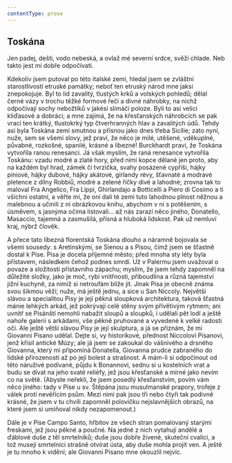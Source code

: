 ```yaml
---
contentType: prose
---
```


## Toskána

Jen padej, dešti, vodo nebeská, a ovlaž mé severní srdce, svěží chlade. Neb takto jest mi dobře odpočívati.

Kdekoliv jsem putoval po této italské zemi, hledal jsem se zvláštní starostlivostí etruské památky; neboť ten etruský národ mne jaksi znepokojuje. Byl to lid zavalitý, tlustých krků a volských pohledů; dělal černé vázy v trochu těžké formové řeči a divné náhrobky, na nichž odpočívají sochy nebožtíků v jakési slimáčí poloze. Byli to asi velicí kliďasové a dobráci; a mne zajímá, že na křesťanských náhrobcích se pak vrací ten krátký, tlustokrký typ čtverhranných hlav a zavalitých údů. Tehdy asi byla Toskána zemí smutnou a přísnou jako dnes třeba Sicílie; zato nyní, nuže, sem se všemi slovy, jež praví, že něco je milé, utěšené, vděkuplné, půvabné, rozkošné, spanilé, krásné a líbezné! Burckhardt praví, že Toskána vytvořila ranou renesanci. Já však myslím, že raná renesance vytvořila Toskánu: vzadu modré a zlaté hory, před nimi kopce dělané jen proto, aby na každém byl hrad, zámek či tvrzička, svahy posázené cypřiši, hájky piniové, hájky dubové, hájky akátové, girlandy révy, šťavnaté a modravé pletence z dílny Robbiů, modré a zelené říčky divé a lahodné; zrovna tak to maloval Fra Angelico, Fra Lippi, Ghirlandajo a Botticelli a Piero di Cosimo a ti všichni ostatní, a věřte mi, že oni dali té zemi tuto lahodnou plnost něžnou a malebnou a učinili z ní obrázkovou knihu, abychom v ní s potěšením, s úsměvem, s jasnýma očima listovali… až nás zarazí něco jiného, Donatello, Masaccio, tajemná a zasmušilá, přísná a hluboká lidskost. Pak už nemluví kraj, nýbrž člověk.

A přece tato líbezná florentská Toskána dlouho a náramně bojovala se všemi sousedy: s Aretinskými, se Sienou a s Pisou, čímž jsem se šťastně dostal k Pise. Pisa je docela příjemné město; před mnoha sty léty byla přístavem, následkem čehož podnes smrdí. Už v Palermu jsem uvažoval o povaze a složitosti přístavního zápachu; myslím, že jsem tehdy zapomněl na důležité složky, jako je moč, rybí vnitřnosti, přiboudlina a různá tajemství jižní kuchyně, za nimiž si netroufám blíže jít. Jinak Pisa je obecně známa svou šikmou věží; nuže, má ještě jednu, a sice u San Niccoly. Největší slávou a specialitou Pisy je její pěkná sloupková architektura, taková šťastná mánie lehkých arkád, jež pokrývají celé stěny svým přívětivým rytmem; ani uvnitř se Pisánští nemohli nabažit sloupů a sloupků, i udělali pět lodí a ještě nahoře galerii s arkádami, vše pěkně pruhované a vyvedené k velké radosti očí. Ale ještě větší slávou Pisy je její skulptura, a já se přiznám, že mi Giovanni Pisano udělal. Dejte si, vy historikové, přednost Niccolovi Pisanovi, jenž křísil antické Múzy; ale já jsem se zakoukal do vášnivého a drsného Giovanna, který mi připomíná Donatella, Giovanna prudce zabraného do lidské přirozenosti až po její bolest a strašnost. A mám-li si odpočinout od této náruživé podívané, půjdu k Bonannovi, sednu si u kostelních vrat a budu se dívat na jeho svaté reliéfy, jež jsou křesťanské a mírné jako nevím co na světě. (Abyste neřekli, že jsem posedlý křesťanstvím, povím vám něco jiného: tady v Pise u sv. Štěpána jsou musulmanské prapory, trofeje z válek proti nevěřícím psům. Mezi nimi pak jsou tři nebo čtyři tak podivně krásné, že jsem v tu chvíli zapomněl polovičku nejslavnějších obrazů, na které jsem si umiňoval nikdy nezapomenout.)

Dále je v Pise Campo Santo, hřbitov ze všech stran pomalovaný starými freskami, jež jsou pěkné a poučné. Na jedné z nich vytahují andělé a ďáblové duše z těl smrtelníků; duše jsou dobře živené, skuteční cvalíci, a tož musejí smrtelníci strašně otvírat ústa, aby duše mohla projít ven. A ještě je tu mnoho k vidění; ale Giovanni Pisano mne okouzlil nejvíc.
